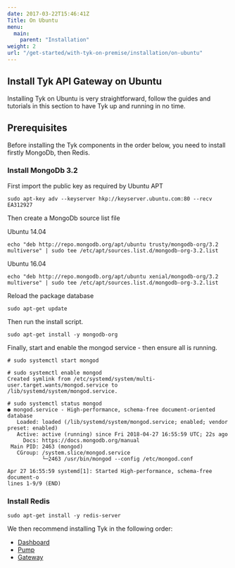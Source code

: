 ```yaml
---
date: 2017-03-22T15:46:41Z
Title: On Ubuntu
menu:
  main:
    parent: "Installation"
weight: 2
url: "/get-started/with-tyk-on-premise/installation/on-ubuntu"
---
```


## <a name="ubuntu"></a> Install Tyk API Gateway on Ubuntu

Installing Tyk on Ubuntu is very straightforward, follow the guides and tutorials in this section to have Tyk up and running in no time.

## <a name="prerequisites"></a> Prerequisites

Before installing the Tyk components in the order below, you need to install firstly MongoDb, then Redis.

### Install MongoDb 3.2

First import the public key as required by Ubuntu APT

```{.copyWrapper}
sudo apt-key adv --keyserver hkp://keyserver.ubuntu.com:80 --recv EA312927
```

Then create a MongoDb source list file

Ubuntu 14.04
```{.copyWrapper}
echo "deb http://repo.mongodb.org/apt/ubuntu trusty/mongodb-org/3.2 multiverse" | sudo tee /etc/apt/sources.list.d/mongodb-org-3.2.list
```

Ubuntu 16.04
```{.copyWrapper}
echo "deb http://repo.mongodb.org/apt/ubuntu xenial/mongodb-org/3.2 multiverse" | sudo tee /etc/apt/sources.list.d/mongodb-org-3.2.list
```

Reload the package database

```{.copyWrapper}
sudo apt-get update
```

Then run the install script.

```{.copyWrapper}
sudo apt-get install -y mongodb-org
```

Finally, start and enable the mongod service - then ensure all is running.

```
# sudo systemctl start mongod

# sudo systemctl enable mongod
Created symlink from /etc/systemd/system/multi-user.target.wants/mongod.service to /lib/systemd/system/mongod.service.

# sudo systemctl status mongod
● mongod.service - High-performance, schema-free document-oriented database
   Loaded: loaded (/lib/systemd/system/mongod.service; enabled; vendor preset: enabled)
   Active: active (running) since Fri 2018-04-27 16:55:59 UTC; 22s ago
     Docs: https://docs.mongodb.org/manual
 Main PID: 2463 (mongod)
   CGroup: /system.slice/mongod.service
           └─2463 /usr/bin/mongod --config /etc/mongod.conf

Apr 27 16:55:59 systemd[1]: Started High-performance, schema-free document-o
lines 1-9/9 (END)
```

### Install Redis

```{.copyWrapper}
sudo apt-get install -y redis-server
```

We then recommend installing Tyk in the following order:

* [Dashboard][2]
* [Pump][1]
* [Gateway][3]

[1]: /docs/get-started/with-tyk-on-premise/installation/on-ubuntu/analytics-pump
[2]: /docs/get-started/with-tyk-on-premise/installation/on-ubuntu/dashboard
[3]: /docs/get-started/with-tyk-on-premise/installation/on-ubuntu/gateway/
